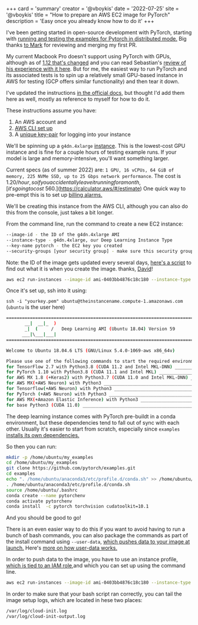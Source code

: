 +++
card = 'summary'
creator = '@vboykis'
date = '2022-07-25'
site = '@vboykis'
title = "How to prepare an AWS EC2 image for PyTorch"
description = 'Easy once you already know how to do it'
+++

I've been getting started in open-source development with PyTorch, starting with [running and testing the examples for Pytorch in distributed mode.](https://github.com/pytorch/examples/pull/988) Big thanks [to Mark](https://twitter.com/marksaroufim) for reviewing and merging my first PR. 

My current Macbook Pro doesn't support using PyTorch with GPUs, although as of [1.12 that's changed](https://pytorch.org/blog/introducing-accelerated-pytorch-training-on-mac/) and you can read Sebastian's [review of his experience with it here](https://sebastianraschka.com/blog/2022/pytorch-m1-gpu.html). But for me, the easiest way to run PyTorch and its associated tests is to spin up a relatively small GPU-based instance in AWS for testing (GCP offers similar functionality) and then tear it down. 

I've updated the instructions [in the official docs](https://github.com/pytorch/examples/blob/main/CONTRIBUTING.md#for-bug-fixes), but thought I'd add them here as well, mostly as reference to myself for how to do it. 

These instructions assume you have: 
1) An AWS account and 
2) [AWS CLI set up](https://aws.amazon.com/cli/)
3) A [unique key-pair](https://docs.aws.amazon.com/AWSEC2/latest/UserGuide/ec2-key-pairs.html) for logging into your instance


We'll be spinning up  a `g4dn.4xlarge` [instance](https://aws.amazon.com/ec2/instance-types/g4/). This is the lowest-cost GPU instance and is fine for a couple hours of testing example runs. If your model is large and memory-intensive, you'll want something larger. 

Current specs (as of summer 2022) are: `1 GPU, 16 vCPUs, 64 GiB of memory, 225 NVMe SSD, up to 25 Gbps network performance`. The cost is $1.20/hour, so if you accidentally leave it running for a month, [it's going to cost ~$560.](https://calculator.aws/#/estimate) One quick way to pre-empt this is to set up [billing alarms.](https://docs.aws.amazon.com/AmazonCloudWatch/latest/monitoring/monitor_estimated_charges_with_cloudwatch.html) 

We'll be creating this instance from the AWS CLI, although you can also do this from the console, just takes a bit longer. 

From the command line, run the command to create a new EC2 instance: 

```bash
--image-id - the ID of the g4dn.4xlarge AMI
--instance-type - g4dn.4xlarge, our Deep Learning Instance Type
--key-name pytorch - the EC2 key you created
--security-groups [your security group] - make sure this security group has ingress/egress for port 80, 22, and 443
```

Note: the ID of the image gets updated every several days, [here's a script](https://gist.github.com/daveadams/8b67859c577f069b62fbea844c67d68a) to find out what it is when you create the image. thanks, [David](https://twitter.com/daveadams/status/1553003799454810113)!

```bash
aws ec2 run-instances --image-id ami-0403bb4876c18c180 --instance-type g4dn.4xlarge --key-name pytorch  --security-groups [your security group]
```

Once it's set up, ssh into it using: 

`ssh -i "yourkey.pem" ubuntu@theinstancename.compute-1.amazonaws.com` (`ubuntu` is the user here)

```bash
=============================================================================
       __|  __|_  )
       _|  (     /   Deep Learning AMI (Ubuntu 18.04) Version 59
      ___|\___|___|
=============================================================================

Welcome to Ubuntu 18.04.6 LTS (GNU/Linux 5.4.0-1069-aws x86_64v)

Please use one of the following commands to start the required environment with the framework of your choice:
for TensorFlow 2.7 with Python3.8 (CUDA 11.2 and Intel MKL-DNN) ____________________________ source activate tensorflow2_p38
for PyTorch 1.10 with Python3.8 (CUDA 11.1 and Intel MKL) ______________________________________ source activate pytorch_p38
for AWS MX 1.8 (+Keras2) with Python3.7 (CUDA 11.0 and Intel MKL-DNN) ____________________________ source activate mxnet_p37
for AWS MX(+AWS Neuron) with Python3 __________________________________________________ source activate aws_neuron_mxnet_p36
for Tensorflow(+AWS Neuron) with Python3 _________________________________________ source activate aws_neuron_tensorflow_p36
for PyTorch (+AWS Neuron) with Python3 ______________________________________________ source activate aws_neuron_pytorch_p36
for AWS MX(+Amazon Elastic Inference) with Python3 ______________________________________ source activate amazonei_mxnet_p36
for base Python3 (CUDA 11.0) _______________________________________________________________________ source activate python3
```
The deep learning instance comes with PyTorch pre-buildt in a conda environment, but these dependencies tend to fall out of sync with each other. Usually it's easier to start from scratch, especially since `examples` [installs its own dependencies.](https://github.com/pytorch/examples/blob/7ed7ac7b01add7ca29d45f25700e73a4b517ccea/run_python_examples.sh#L41) 

So then you can run: 

```bash
mkdir -p /home/ubuntu/my_examples 
cd /home/ubuntu/my_examples 
git clone https://github.com/pytorch/examples.git 
cd examples
echo ". /home/ubuntu/anaconda3/etc/profile.d/conda.sh" >> /home/ubuntu/.bashrc
. /home/ubuntu/anaconda3/etc/profile.d/conda.sh
source /home/ubuntu/.bashrc
conda create --name pytorchenv 
conda activate pytorchenv
conda install  -c pytorch torchvision cudatoolkit=10.1 
```

And you should be good to go!

There is an even easier way to do this if you want to avoid having to run a bunch of bash commands, you can also package the commands as part of the install command using `--user-data`, [which pushes data to your image at launch.](https://docs.aws.amazon.com/AWSEC2/latest/UserGuide/user-data.html) Here's [more on how user-data works.](https://docs.aws.amazon.com/AWSEC2/latest/UserGuide/user-data.html) 

In order to push data to the image, you have to use an instance profile, [which is tied to an IAM role](https://docs.aws.amazon.com/IAM/latest/UserGuide/id_roles_use_switch-role-ec2_instance-profiles.html),and which you can set up using the command line.  


```bash
aws ec2 run-instances --image-id ami-0403bb4876c18c180 --instance-type g4dn.4xlarge --key-name pytorch --security-groups [your security group] --iam-instance-profile '{"Name": "EC2_Access" }' --user-data file://install_pytorch.sh 
```

In order to make sure that your bash script ran correctly, you can tail the image setup logs, which are located in hese two places: 

```bash
/var/log/cloud-init.log 
/var/log/cloud-init-output.log
```





